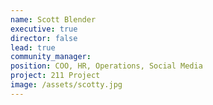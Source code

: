 ```yaml
---
name: Scott Blender
executive: true
director: false
lead: true
community_manager: 
position: COO, HR, Operations, Social Media
project: 211 Project
image: /assets/scotty.jpg
---
```

